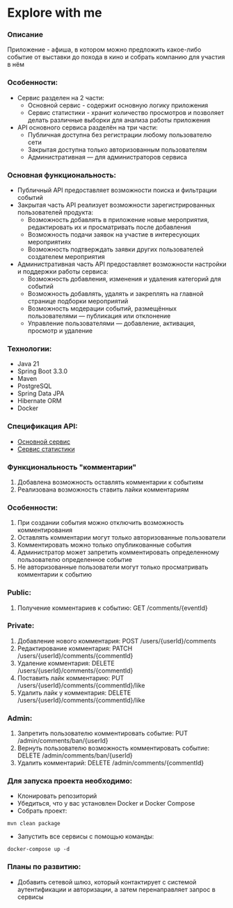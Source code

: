 # Explore with me
### Описание
Приложение - афиша, в котором можно предложить какое-либо событие от выставки до похода в кино и собрать компанию для 
участия в нём

### Особенности:
* Сервис разделен на 2 части:
  * Основной сервис - содержит основную логику приложения
  * Сервис статистики - хранит количество просмотров и позволяет делать различные выборки для анализа работы приложения
* API основного сервиса разделён на три части:
  * Публичная доступна без регистрации любому пользователю сети
  * Закрытая доступна только авторизованным пользователям
  * Административная — для администраторов сервиса

### Основная функциональность:
* Публичный API предоставляет возможности поиска и фильтрации событий
* Закрытая часть API реализует возможности зарегистрированных пользователей продукта:
  * Возможность добавлять в приложение новые мероприятия, редактировать их и просматривать после добавления
  * Возможность подачи заявок на участие в интересующих мероприятиях
  * Возможность подтверждать заявки других пользователей создателем мероприятия
* Административная часть API предоставляет возможности настройки и поддержки работы сервиса:
  * Возможность добавления, изменения и удаления категорий для событий
  * Возможность добавлять, удалять и закреплять на главной странице подборки мероприятий
  * Возможность модерации событий, размещённых пользователями — публикация или отклонение
  * Управление пользователями — добавление, активация, просмотр и удаление

### Технологии:
* Java 21
* Spring Boot 3.3.0
* Maven
* PostgreSQL
* Spring Data JPA
* Hibernate ORM
* Docker

### Спецификация API:
* [Основной сервис](ewm-main-service-spec.json)
* [Сервис статистики](ewm-stats-service-spec.json)

### Функциональность "комментарии"

1. Добавлена возможность оставлять комментарии к событиям 
2. Реализована возможность ставить лайки комментариям

### Особенности:
1. При создании события можно отключить возможность комментирования
2. Оставлять комментарии могут только авторизованные пользователи
3. Комментировать можно только опубликованные события
4. Администратор может запретить комментировать определенному пользователю определенное событие
5. Не авторизованные пользователи могут только просматривать комментарии к событию

### Public: 
1. Получение комментариев к событию: GET /comments/{eventId}
### Private:
1. Добавление нового комментария: POST /users/{userId}/comments
2. Редактирование комментария: PATCH /users/{userId}/comments/{commentId}
3. Удаление комментария: DELETE /users/{userId}/comments/{commentId}
4. Поставить лайк комментарию: PUT /users/{userId}/comments/{commentId}/like
5. Удалить лайк у комментария: DELETE /users/{userId}/comments/{commentId}/like
### Admin:
1. Запретить пользователю комментировать событие: PUT /admin/comments/ban/{userId}
2. Вернуть пользователю возможность комментировать событие: DELETE /admin/comments/ban/{userId}
3. Удалить комментарий: DELETE /admin/comments/{commentId}

### Для запуска проекта необходимо:
* Клонировать репозиторий
* Убедиться, что у вас установлен Docker и Docker Compose
* Собрать проект:
```
mvn clean package
```
* Запустить все сервисы с помощью команды:
```
docker-compose up -d
```

### Планы по развитию:
* Добавить сетевой шлюз, который контактирует с системой аутентификации и авторизации, а затем перенаправляет запрос в 
сервисы
